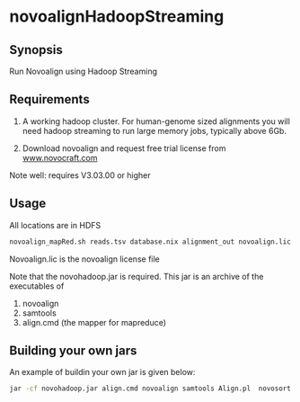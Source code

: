 novoalignHadoopStreaming
========================

Synopsis
----------
Run Novoalign using Hadoop Streaming

Requirements
-------------------------

1) A working hadoop cluster. For human-genome sized alignments you will need hadoop streaming to run large memory jobs, typically above 6Gb.

2) Download novoalign and request free  trial license from www.novocraft.com

Note well: requires V3.03.00 or higher


Usage
---------------------------

All locations are in HDFS



```sh
novoalign_mapRed.sh reads.tsv database.nix alignment_out novoalign.lic
```


Novoalign.lic is the novoalign license file

Note that the novohadoop.jar is required. This jar is an archive of the executables of 

1) novoalign
2) samtools
3) align.cmd (the mapper for mapreduce)


Building your  own jars
-----------------------


An example of buildin your own jar is given below:

```sh
jar -cf novohadoop.jar align.cmd novoalign samtools Align.pl  novosort novoindex vcfutils.pl
```
